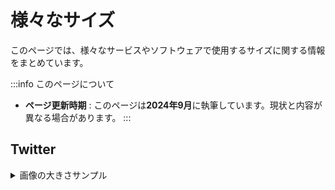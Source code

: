 # 様々なサイズ

このページでは、様々なサービスやソフトウェアで使用するサイズに関する情報をまとめています。

:::info このページについて

- **ページ更新時期** : このページは**2024年9月**に執筆しています。現状と内容が異なる場合があります。
:::

## Twitter

<details>
  	<summary>画像の大きさサンプル</summary>
</details>
